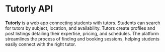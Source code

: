 # Tutorly API
**Tutorly** is a web app connecting students with tutors. Students can search for tutors by subject, location, and availability. Tutors create profiles and post listings detailing their expertise, pricing, and schedules. The platform streamlines the process of finding and booking sessions, helping students easily connect with the right tutor.
